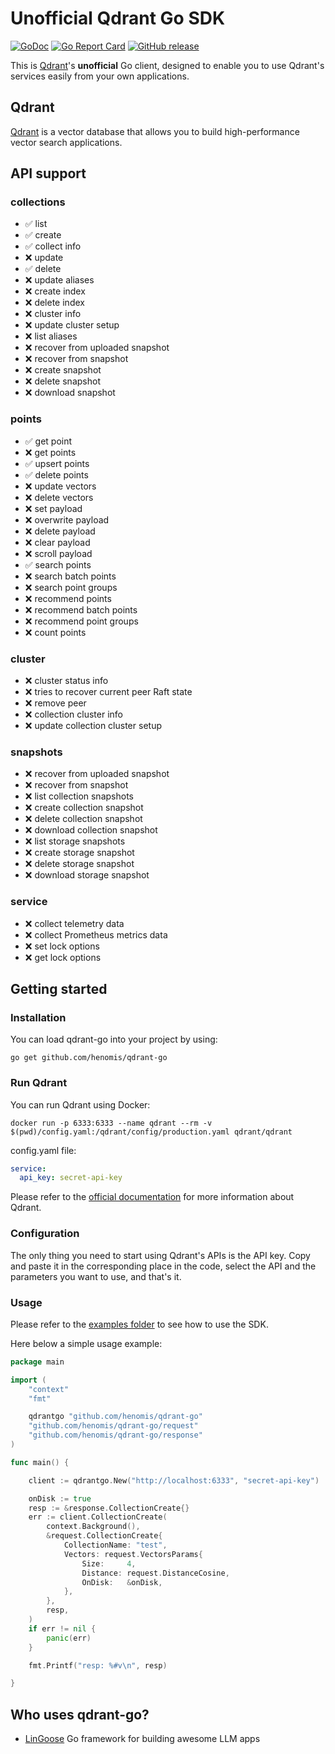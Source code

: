 # Unofficial Qdrant Go SDK


[![GoDoc](https://godoc.org/github.com/henomis/qdrant-go?status.svg)](https://godoc.org/github.com/henomis/qdrant-go) [![Go Report Card](https://goreportcard.com/badge/github.com/henomis/qdrant-go)](https://goreportcard.com/report/github.com/henomis/qdrant-go) [![GitHub release](https://img.shields.io/github/release/henomis/qdrant-go.svg)](https://github.com/henomis/qdrant-go/releases)

This is [Qdrant](https://qdrant.tech/)'s **unofficial** Go client, designed to enable you to use Qdrant's services easily from your own applications.

## Qdrant

[Qdrant](https://qdrant.tech/) is a vector database that allows you to build high-performance vector search applications.

## API support

### collections
- ✅ list
- ✅ create
- ✅ collect info
- ❌ update
- ✅ delete
- ❌ update aliases
- ❌ create index
- ❌ delete index
- ❌ cluster info
- ❌ update cluster setup
- ❌ list aliases
- ❌ recover from uploaded snapshot
- ❌ recover from snapshot
- ❌ create snapshot
- ❌ delete snapshot
- ❌ download snapshot


### points 
- ✅ get point
- ❌ get points
- ✅ upsert points
- ✅ delete points
- ❌ update vectors
- ❌ delete vectors
- ❌ set payload
- ❌ overwrite payload
- ❌ delete payload
- ❌ clear payload
- ❌ scroll payload
- ✅ search points
- ❌ search batch points
- ❌ search point groups
- ❌ recommend points
- ❌ recommend batch points
- ❌ recommend point groups
- ❌ count points

### cluster
- ❌ cluster status info
- ❌ tries to recover current peer Raft state
- ❌ remove peer
- ❌ collection cluster info
- ❌ update collection cluster setup

### snapshots
- ❌ recover from uploaded snapshot
- ❌ recover from snapshot
- ❌ list collection snapshots
- ❌ create collection snapshot
- ❌ delete collection snapshot
- ❌ download collection snapshot
- ❌ list storage snapshots
- ❌ create storage snapshot
- ❌ delete storage snapshot
- ❌ download storage snapshot

### service
- ❌ collect telemetry data
- ❌ collect Prometheus metrics data
- ❌ set lock options
- ❌ get lock options


## Getting started

### Installation

You can load qdrant-go into your project by using:
```
go get github.com/henomis/qdrant-go
```

### Run Qdrant

You can run Qdrant using Docker:
```shell
docker run -p 6333:6333 --name qdrant --rm -v $(pwd)/config.yaml:/qdrant/config/production.yaml qdrant/qdrant
```

config.yaml file:
```yaml
service:
  api_key: secret-api-key
```

Please refer to the [official documentation](https://qdrant.tech/) for more information about Qdrant.

### Configuration

The only thing you need to start using Qdrant's APIs is the API key. Copy and paste it in the corresponding place in the code, select the API and the parameters you want to use, and that's it.


### Usage

Please refer to the [examples folder](examples/cmd/) to see how to use the SDK.

Here below a simple usage example:

```go
package main

import (
	"context"
	"fmt"

	qdrantgo "github.com/henomis/qdrant-go"
	"github.com/henomis/qdrant-go/request"
	"github.com/henomis/qdrant-go/response"
)

func main() {

	client := qdrantgo.New("http://localhost:6333", "secret-api-key")

	onDisk := true
	resp := &response.CollectionCreate{}
	err := client.CollectionCreate(
		context.Background(),
		&request.CollectionCreate{
			CollectionName: "test",
			Vectors: request.VectorsParams{
				Size:     4,
				Distance: request.DistanceCosine,
				OnDisk:   &onDisk,
			},
		},
		resp,
	)
	if err != nil {
		panic(err)
	}

	fmt.Printf("resp: %#v\n", resp)

}
```

## Who uses qdrant-go?

* [LinGoose](https://github.com/henomis/lingoose) Go framework for building awesome LLM apps